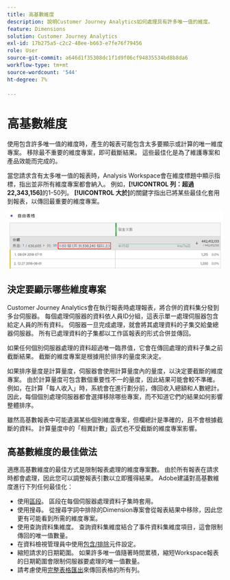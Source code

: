 ```yaml
---
title: 高基數維度
description: 說明Customer Journey Analytics如何處理具有許多唯一值的維度。
feature: Dimensions
solution: Customer Journey Analytics
exl-id: 17b275a5-c2c2-48ee-b663-e7fe76f79456
role: User
source-git-commit: a646d1f35308dc1f1d9f06cf94835534bd8b8da6
workflow-type: tm+mt
source-wordcount: '544'
ht-degree: 7%

---
```


# 高基數維度

使用包含許多唯一值的維度時，產生的報表可能包含太多要顯示或計算的唯一維度專案。 移除最不重要的維度專案，即可截斷結果。 這些最佳化是為了維護專案和產品效能而完成的。

當您請求含有太多唯一值的報表時，Analysis Workspace會在維度標題中顯示指標，指出並非所有維度專案都會納入。 例如，**[!UICONTROL 列：超過22,343,156]**&#x200B;的1-50列。 **[!UICONTROL 大於]**&#x200B;的關鍵字指出已將某些最佳化套用到報表，以傳回最重要的維度專案。

![Workspace中的自由格式表格顯示「超過」關鍵字，可顯示1-50個超過22,343,156](assets/high-cardinality.png)

## 決定要顯示哪些維度專案

Customer Journey Analytics會在執行報表時處理報表，將合併的資料集分發到多台伺服器。 每個處理伺服器的資料依人員ID分組，這表示單一處理伺服器包含給定人員的所有資料。 伺服器一旦完成處理，就會將其處理資料的子集交給彙總器伺服器。 所有已處理資料的子集都以工作區報表的形式合併並傳回。

如果任何個別伺服器處理的資料超過唯一臨界值，它會在傳回處理的資料子集之前截斷結果。 截斷的維度專案是根據用於排序的量度來決定。

如果排序量度是計算量度，伺服器會使用計算量度內的量度，以決定要截斷的維度專案。 由於計算量度可包含數個重要性不一的量度，因此結果可能會較不準確。 例如，在計算「每人收入」時，系統會在進行劃分前，傳回收入總額和人數總計。 因此，每個個別處理伺服器都會選擇移除哪些專案，而不知道它們的結果如何影響整體排序。

雖然高基數報表中可能遺漏某些個別維度專案，但欄總計是準確的，且不會根據截斷的資料。 計算量度中的「相異計數」函式也不受截斷的維度專案影響。

## 高基數維度的最佳做法

適應高基數維度的最佳方式是限制報表處理的維度專案數。 由於所有報表在請求時都會處理，因此您可以調整報表引數以立即獲得結果。 Adobe建議對高基數維度進行下列任何最佳化：

* 使用[區段](/help/components/segments/seg-create.md)。 區段在每個伺服器處理資料子集時套用。
* 使用搜尋。 從搜尋字詞中排除的Dimension專案會從報表結果中移除，因此您更有可能看到所需的維度專案。
* 使用查詢資料集維度。 查詢資料集維度結合了事件資料集維度項目，這會限制傳回的唯一值數量。
* 在資料檢視管理員中使用[包含/排除](/help/data-views/component-settings/include-exclude-values.md)元件設定。
* 縮短請求的日期範圍。 如果許多唯一值隨著時間累積，縮短Workspace報表的日期範圍會限制伺服器要處理的唯一值數量。
* 請考慮使用[完整表格匯出](/help/analysis-workspace/export/export-cloud.md)來傳回表格的所有列。
